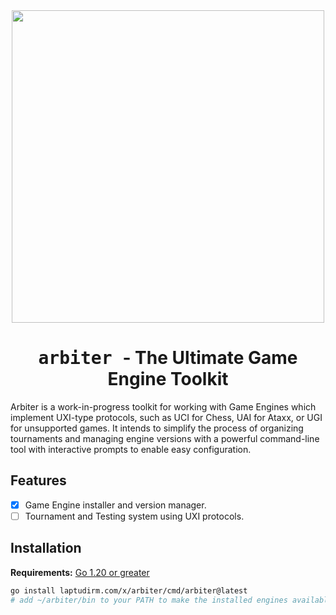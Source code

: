 <div align="center">
  <img src="https://github.com/raklaptudirm/arbiter/assets/68542775/90662c84-0c5a-47e7-b5a9-65e3c31a0e59" height=500></img>
</div>

<h1 align=center> <samp> arbiter </samp> - The Ultimate Game Engine Toolkit </h1>

Arbiter is a work-in-progress toolkit for working with Game Engines which implement UXI-type
protocols, such as UCI for Chess, UAI for Ataxx, or UGI for unsupported games. It intends to
simplify the process of organizing tournaments and managing engine versions with a powerful
command-line tool with interactive prompts to enable easy configuration.

## Features

- [x] Game Engine installer and version manager.
- [ ] Tournament and Testing system using UXI protocols.

## Installation

**Requirements:** [Go 1.20 or greater](https://go.dev/doc/install)

```sh
go install laptudirm.com/x/arbiter/cmd/arbiter@latest
# add ~/arbiter/bin to your PATH to make the installed engines available globally
```
